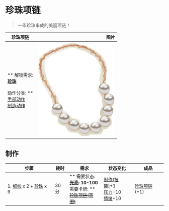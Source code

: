 # 珍珠项链  
> 一条珍珠串成的美丽项链！  
  
  珍珠项链  |   图片   
 ----  |  ----:   
 ** 解锁需求: **<br>[珍珠](Pearl.md)<br><br>** 动作分类: **<br>[手部动作](HandAction.md)<br>[制造动作](CraftAction.md)  |  <img decoding="async" src="Sprite/PearlNecklace.png" href="a.md" style="max-width:300px;max-height:300px;">   
  
## 制作  
步骤  |  耗时  |  需求  |  状态变化  |  成品  
----  |  ----  |  ----  |  ----  |  ----  
1. [细线](CordFiber.md) x 2 + [珍珠](Pearl.md) x 9  |  30分  |  ** 需要状态: **<br>[光亮](Light.md): 10-100<br>** 需要卡牌: **<br>~~[珍珠项链(蓝图)](Bp_PearlNecklace.md)~~  |  [制作(技能)](Skill_Crafting.md)+1<br>[压力](Stress.md)-10<br>[情绪](Morale.md)+10  |  [珍珠项链](PearlNecklace.md)(+1)  


<script>document.title="珍珠项链 - 卡牌生存百科 Card Survival Wiki";</script>